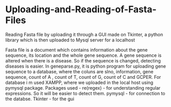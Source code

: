 # Uploading-and-Reading-of-Fasta-Files
Reading Fasta file by uploading it through a GUI made on Tkinter, a python library which is then uploaded to Mysql server for a localhost

Fasta file is a document which contains information about the gene sequence, its location and the whole gene sequence. A gene sequence is altered when there is a disease. So if the sequence is changed, detecting diseases is easier.
In geneparse.py, it is python program for uploading gene sequence to a database, where the coluns are slno, information, gene sequence, count of A , count of T, count of G, count of C and GCPER.
For database i m used XAMPP, where we uploaded in the local host using pymysql package.
Packages used - 
        re(regex) - for understanding regular expressions. So it will be easier to detect them.
        pymysql - for connection to the databse.
        Tkinter - for the gui
